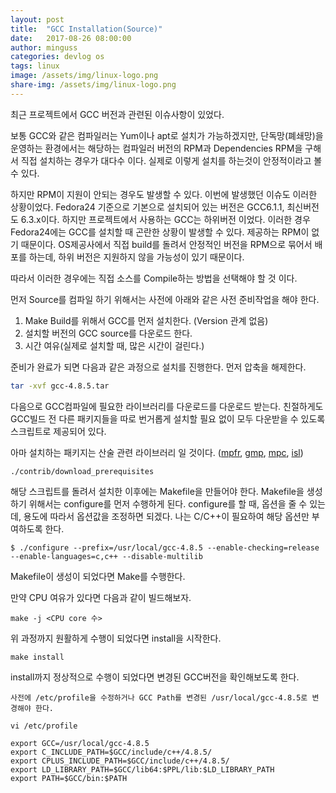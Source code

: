 ```yaml
---
layout: post
title:  "GCC Installation(Source)"
date:   2017-08-26 08:00:00
author: minguss
categories: devlog os
tags: linux
image: /assets/img/linux-logo.png
share-img: /assets/img/linux-logo.png
---
```


최근 프로젝트에서 GCC 버전과 관련된 이슈사항이 있었다.

보통 GCC와 같은 컴파일러는 Yum이나 apt로 설치가 가능하겠지만, 단독망(폐쇄망)을 운영하는 환경에서는 해당하는 컴파일러 버전의 RPM과 Dependencies RPM을 구해서 직접 설치하는 경우가 대다수 이다. 실제로 이렇게 설치를 하는것이 안정적이라고 볼 수 있다.

하지만 RPM이 지원이 안되는 경우도 발생할 수 있다.
이번에 발생했던 이슈도 이러한 상황이었다. Fedora24 기준으로 기본으로 설치되어 있는 버전은 GCC6.1.1, 최신버전도 6.3.x이다. 하지만 프로젝트에서 사용하는 GCC는 하위버전 이었다. 이러한 경우 Fedora24에는 GCC를 설치할 때 곤란한 상황이 발생할 수 있다. 제공하는 RPM이 없기 때문이다. OS제공사에서 직접 build를 돌려서 안정적인 버전을 RPM으로 묶어서 배포를 하는데, 하위 버전은 지원하지 않을 가능성이 있기 때문이다.

따라서 이러한 경우에는 직접 소스를 Compile하는 방법을 선택해야 할 것 이다.

먼저 Source를 컴파일 하기 위해서는 사전에 아래와 같은 사전 준비작업을 해야 한다.
1. Make Build를 위해서 GCC를 먼저 설치한다. (Version 관계 없음)
2. 설치할 버전의 GCC source를 다운로드 한다.
3. 시간 여유(실제로 설치할 때, 많은 시간이 걸린다.)

준비가 완료가 되면 다음과 같은 과정으로 설치를 진행한다. 먼저 압축을 해제한다.
``` bash
tar -xvf gcc-4.8.5.tar
```

다음으로 GCC컴파일에 필요한 라이브러리를 다운로드를 다운로드 받는다.
친절하게도 GCC빌드 전 다른 패키지들을 따로 번거롭게 설치할 필요 없이 모두 다운받을 수 있도록 스크립트로 제공되어 있다.

아마 설치하는 패키지는 산술 관련 라이브러리 일 것이다. ([mpfr](http://www.mpfr.org/),  [gmp](https://gmplib.org/), [mpc](http://www.multiprecision.org/index.php?prog=mpc), [isl](http://isl.gforge.inria.fr/))
```
./contrib/download_prerequisites
```
해당 스크립트를 돌려서 설치한 이후에는 Makefile을 만들어야 한다. Makefile을 생성하기 위해서는 configure를 먼저 수행하게 된다. configure를 할 때, 옵션을 줄 수 있는데, 용도에 따라서 옵션값을 조정하면 되겠다. 나는 C/C++이 필요하여 해당 옵션만 부여하도록 한다.

```
$ ./configure --prefix=/usr/local/gcc-4.8.5 --enable-checking=release --enable-languages=c,c++ --disable-multilib
```
Makefile이 생성이 되었다면 Make를 수행한다.

만약 CPU 여유가 있다면 다음과 같이 빌드해보자.
```
make -j <CPU core 수>
```
위 과정까지 원활하게 수행이 되었다면 install을 시작한다.
```
make install
```
install까지 정상적으로 수행이 되었다면 변경된 GCC버전을 확인해보도록 한다.

`사전에 /etc/profile을 수정하거나 GCC Path를 변경된 /usr/local/gcc-4.8.5로 변경해야 한다.`

```  
vi /etc/profile

export GCC=/usr/local/gcc-4.8.5
export C_INCLUDE_PATH=$GCC/include/c++/4.8.5/
export CPLUS_INCLUDE_PATH=$GCC/include/c++/4.8.5/
export LD_LIBRARY_PATH=$GCC/lib64:$PPL/lib:$LD_LIBRARY_PATH
export PATH=$GCC/bin:$PATH
```


